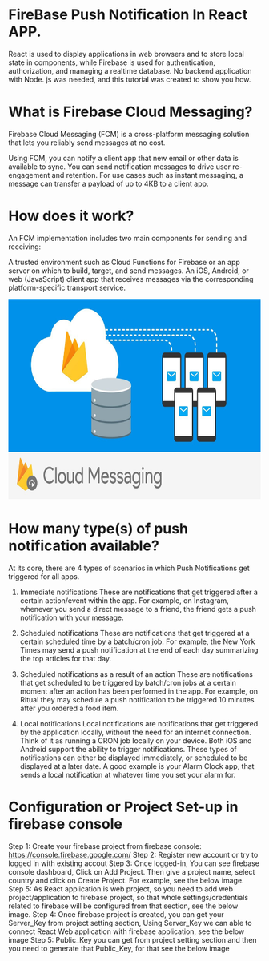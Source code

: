 # FireBase Push Notification In React APP.
React is used to display applications in web browsers and to store local state in components, while Firebase is used for authentication, authorization, and managing a realtime database. No backend application with Node. js was needed, and this tutorial was created to show you how.

#  What is Firebase Cloud Messaging?
Firebase Cloud Messaging (FCM) is a cross-platform messaging solution that lets you reliably send messages at no cost.

Using FCM, you can notify a client app that new email or other data is available to sync. You can send notification messages to drive user re-engagement and retention. For use cases such as instant messaging, a message can transfer a payload of up to 4KB to a client app.

# How does it work?
An FCM implementation includes two main components for sending and receiving:

A trusted environment such as Cloud Functions for Firebase or an app server on which to build, target, and send messages.
An iOS, Android, or web (JavaScript) client app that receives messages via the corresponding platform-specific transport service.

<p align="center"><img height="400" src="https://raw.githubusercontent.com/ankitkanojia/firebase-react/development/firebase.jpg" alt="firebase-work" /></p>

# How many type(s) of push notification available?
At its core, there are 4 types of scenarios in which Push Notifications get triggered for all apps.
1. Immediate notifications
These are notifications that get triggered after a certain action/event within the app. For example, on Instagram, whenever you send a direct message to a friend, the friend gets a push notification with your message.

2. Scheduled notifications
These are notifications that get triggered at a certain scheduled time by a batch/cron job. For example, the New York Times may send a push notification at the end of each day summarizing the top articles for that day.

3. Scheduled notifications as a result of an action
These are notifications that get scheduled to be triggered by batch/cron jobs at a certain moment after an action has been performed in the app. For example, on Ritual they may schedule a push notification to be triggered 10 minutes after you ordered a food item.

4. Local notifications
Local notifications are notifications that get triggered by the application locally, without the need for an internet connection. Think of it as running a CRON job locally on your device. Both iOS and Android support the ability to trigger notifications. These types of notifications can either be displayed immediately, or scheduled to be displayed at a later date. A good example is your Alarm Clock app, that sends a local notification at whatever time you set your alarm for.

# Configuration or Project Set-up in firebase console

Step 1: Create your firebase project from firebase console: https://console.firebase.google.com/
Step 2: Register new account or try to logged in with existing accout
Step 3: Once logged-in, You can see firebase console dashboard, Click on Add Project. Then give a project name, select country and click on Create Project. For example, see the below image.
Step 5: As React application is web project, so you need to add web project/application to firebase project, so that whole settings/credentials related to firebase will be configured from that section, see the below image.
Step 4: Once firebase project is created, you can get your Server_Key from project setting section, Using Server_Key we can able to connect React Web application with firebase application, see the below image 
Step 5: Public_Key you can get from project setting section and then you need to generate that Public_Key, for that see the below image
